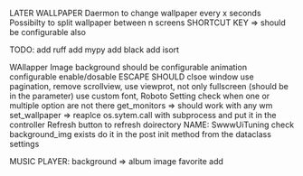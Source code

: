 LATER
  WALLPAPER
    Daermon to change wallpaper every x seconds
    Possibilty to split wallpaper between n screens
    SHORTCUT KEY => should be configurable also

TODO:
  add ruff
  add mypy
  add black
  add isort

WAllapper
    Image background should be configurable
    animation configurable enable/dosable
    ESCAPE SHOULD clsoe window
    use pagination, remove scrollview, use viewprot, not only fullscreen (should be in the parameter)
    use custom font, Roboto
    Setting check when one or multiple option are not there
    get_monitors => should work with any wm
    set_wallpaper => reaplce os.sytem.call with subprocess and put it in the controller
    Refresh button to refresh doirectory
    NAME: SwwwUiTuning
    check background_img exists do it in the post init method from the dataclass settings


MUSIC PLAYER:
  background => album image
  favorite add
